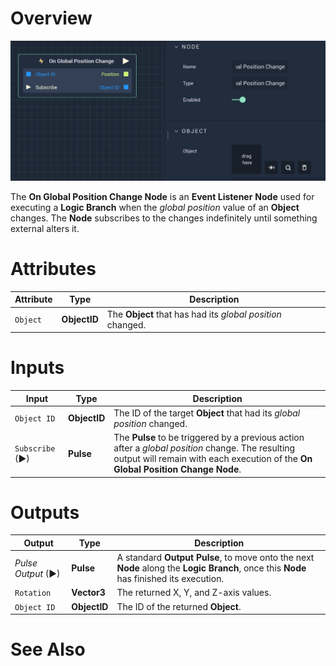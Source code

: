 # Overview

![The On Global Position Change Node.](../../../.gitbook/assets/onglobalpositionchange.png)

The **On Global Position Change Node** is an **Event Listener** 
**Node** used for executing a **Logic Branch** when the 
*global position* value of an **Object** changes. The **Node** subscribes to
the changes indefinitely until something external alters it.

# Attributes

|Attribute|Type|Description|
|---|---|---|
|`Object`|**ObjectID**|The **Object** that has had its *global position* changed.|

# Inputs

|Input|Type|Description|
|---|---|---|
|`Object ID`|**ObjectID**| The ID of the target **Object** that had its *global position* changed.|
|`Subscribe` (►)|**Pulse**|The **Pulse** to be triggered by a previous action after a *global position* change. The resulting output will remain with each execution of the **On Global Position Change Node**.|

# Outputs

|Output|Type|Description|
|---|---|---|
|*Pulse Output* (►)|**Pulse**|A standard **Output Pulse**, to move onto the next **Node** along the **Logic Branch**, once this **Node** has finished its execution.|
|`Rotation`|**Vector3**|The returned X, Y, and Z-axis values.|
|`Object ID`|**ObjectID**|The ID of the returned **Object**.|

# See Also



